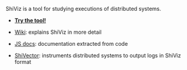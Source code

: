ShiViz is a tool for studying executions of distributed systems.

* [**Try the tool!**](http://bestchai.bitbucket.org/shiviz/)

* [Wiki](https://bitbucket.org/bestchai/shiviz/wiki/): explains ShiViz in more detail

* [JS docs](http://bestchai.bitbucket.org/shiviz/docs/): documentation extracted from code

* [ShiVector](https://bitbucket.org/bestchai/shivector/wiki/): instruments distributed systems to output logs in ShiViz format